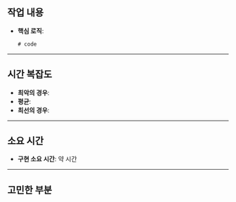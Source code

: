 ## **작업 내용**
- **핵심 로직**:
  ```java
  # code

  ```
---

## **시간 복잡도**
- **최악의 경우**: 
- **평균**: 
- **최선의 경우**: 

---

## **소요 시간**
- **구현 소요 시간**: 약 시간

---

## 고민한 부분

